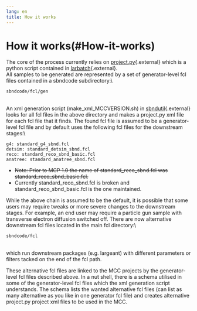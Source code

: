 ```yaml
---
lang: en
title: How it works
---
```




How it works(#How-it-works)
============================================

The core of the process currently relies on
[project.py](https://cdcvs.fnal.gov/redmine/projects/larbatch/repository/revisions/develop/entry/scripts/project.py){.external}
which is a python script contained in
[larbatch](https://cdcvs.fnal.gov/redmine/projects/larbatch/wiki/User_guide){.external}.\
All samples to be generated are represented by a set of generator-level
fcl files contained in a sbndcode subdirectory:\

    sbndcode/fcl/gen

\
An xml generation script (make\_xml\_MCCVERSION.sh) in
[sbndutil](https://cdcvs.fnal.gov/redmine/projects/sbndutil){.external}
looks for all fcl files in the above directory and makes a project.py
xml file for each fcl file that it finds. The found fcl file is assumed
to be a generator-level fcl file and by default uses the following fcl
files for the downstream stages:\

    g4: standard_g4_sbnd.fcl
    detsim: standard_detsim_sbnd.fcl
    reco: standard_reco_sbnd_basic.fcl
    anatree: standard_anatree_sbnd.fcl

-   ~~Note: Prior to MCP 1.0 the name of standard\_reco\_sbnd.fcl was
    standard\_reco\_sbnd\_basic.fcl.~~
-   Currently standard\_reco\_sbnd.fcl is broken and
    standard\_reco\_sbnd\_basic.fcl is the one maintained.

While the above chain is assumed to be the default, it is possible that
some users may require tweaks or more severe changes to the downstream
stages. For example, an end user may require a particle gun sample with
transverse electron diffusion switched off. There are now alternative
downstream fcl files located in the main fcl directory:\

    sbndcode/fcl

\
which run downstream packages (e.g. largeant) with different parameters
or filters tacked on the end of the fcl path.

These alternative fcl files are linked to the MCC projects by the
generator-level fcl files described above. In a nut shell, there is a
schema utilised in some of the generator-level fcl files which the xml
generation script understands. The schema lists the wanted alternative
fcl files (can list as many alternative as you like in one generator fcl
file) and creates alternative project.py project xml files to be used in
the MCC.
